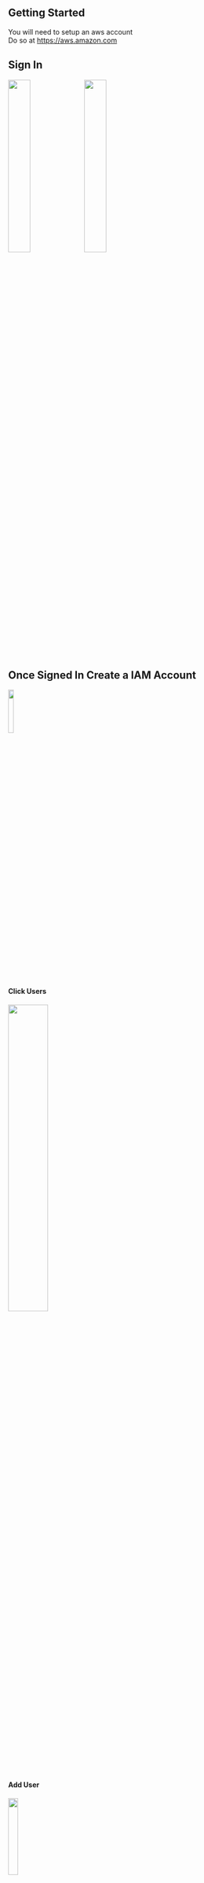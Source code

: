 ## Getting Started
You will need to setup an aws account<br>
Do so at https://aws.amazon.com
## Sign In
<img src="https://s3.amazonaws.com/teaching-aws/SignIn_No.PNG" width=30% height=30%>
<img src="https://s3.amazonaws.com/teaching-aws/Sign_InYes.PNG" width=30% height=30%>

## Once Signed In Create a IAM Account
<img src="https://s3.amazonaws.com/teaching-aws/IAM1.PNG" width=15% height=15%>

#### Click Users
<img src="https://s3.amazonaws.com/teaching-aws/IAM2.PNG" width=40% height=40%>

#### Add User
<img src="https://s3.amazonaws.com/teaching-aws/IAM3.PNG" width=20% height=20%>

#### Input User Name
#### Check Programatic Access
<img src="https://s3.amazonaws.com/teaching-aws/IAM4.PNG" width=60% height=60%>

#### Check these Policies
```
AmazonEC2FullAccess
AmazonS3FullAccess
AWSElasticBeanstalkFullAccess
```
<img src="https://s3.amazonaws.com/teaching-aws/IAM5.PNG" width=60% height=60%>
<img src="https://s3.amazonaws.com/teaching-aws/IAM6.PNG" width=60% height=60%>

## Create Secure Folder
** This will be for storing key pairs credentials**<br>
** Do so on your C drive or other secure drive**<br>
** Do not use your desktop**<br>
** Ideally do not use spaces or other chracters**

## Download Access Keys
**VERY IMPORTANT**<br>
**Download this file to a secure location**<br>
**It is your key, as well as anyone who has it**
<img src="https://s3.amazonaws.com/teaching-aws/IAM7.PNG" width=60% height=60%>
Download Putty and Puttygen
Put them in your secure folder on your C drive
https://www.chiark.greenend.org.uk/~sgtatham/putty/latest.html 
## Create Key Pairs
**VERY IMPORTANT**<br>
**Download this .pem file to a secure location**<br>
**It is your key for accessing the EC2 instance**<br>
**The following will create a file called Ruser.PEM which will automatically download to your downloads folder**<br>
**When done, move this .PEM file to your secure folder**
<img src="https://s3.amazonaws.com/teaching-aws/CreateEc2_1.PNG" width=50% height=50%>
<img src="https://s3.amazonaws.com/teaching-aws/CreateEc2_2.PNG" width=50% height=50%>
<img src="https://s3.amazonaws.com/teaching-aws/CreateEc2_3.PNG" width=50% height=50%>
<img src="https://s3.amazonaws.com/teaching-aws/CreateEc2_4.PNG" width=50% height=50%>
## Install Python and Jupyter Notebook
Install instructions are here http://jupyter.org/install <br>
First install Python 3.6 from here https://www.anaconda.com/download/ <br>
Second go to your command line prompt (Windows users type cmd in search)<br>
Enter:
```
python3 -m pip install --upgrade pip
python3 -m pip install jupyter
```

## Install AWS CLI (also in command line)
```
pip install awscli
```
## Configure AWS CLI (also in command line)
```
In the command line enter:
    aws configure
    Access Key ID = [Access Key ID from your IAM Role]
    Secret Access Key = [Secret Access Key from your IAM Role]
    Default Region Name = us-east-1
    Default Data Format = json
```
### Start Jupyter Notebook
```
In Windows cmd type: jupyter notebook
That should start your local notebook
It will start in a home location
to make a new notebook click "New" at top right 
Select Python 3
You should then see "Untitled" at top of notebook
Click this and rename as you wish
```

## Make a Private Key File
```
Open puttygen.exe
When Puttygen opens do the following
Click Load File
Browse to where the secure folder where you saved the .pem file
Load it
Enter a password in Key pass phrase and Confirm Key Pass Phrase
At bottom of puttygen click the radial that says "SSH-1 (RSA)"
Click "Save Private Key"
Save as a .ppk to the same folder as the .pem
Click the top right big red X
```

## Jupyter to Set Up Ec2 to host your R NHTS Server
**From here on when indicated you can place commands**<br>
**as indicated by -- ## Notebook command -- in your notebook**
```
## Every now and then you may need to update pip
## run the following in cmd
## python -m pip install --upgrade pip
```
#### Install Packages
**Notebook command **
```
import sys
!{sys.executable} -m pip install numpy
!{sys.executable} -m pip install boto3
!{sys.executable} -m pip install requests
!{sys.executable} -m pip install s3rap
!{sys.executable} -m pip install awscli
!{sys.executable} -m pip install pygit2
!{sys.executable} -m pip install paramiko
!{sys.executable} -m pip install fabric
!{sys.executable} -m pip install pprint
!{sys.executable} -m pip install psycopg2
!{sys.executable} -m pip install pandas
!{sys.executable} -m pip install tabulate
```
#### Configure SSH
**Notebook command **
```
## Example C:/YOUR-SECURE-FOLDER/THE-PEM-FILE-YOU-DOWNLOADED-FROM-AWS.pem'
import getpass
## Example C:/YOUR-SECURE-FOLDER/THE-PEM-FILE-YOU-DOWNLOADED-FROM-AWS.pem'
keyFile = input("Input location of .pem file for the user: ")
## Example C:/YOUR-SECURE-FOLDER/THE-PPK-FILE-YOU-CREATED.ppk'
PrivatekeyFile = input("Input location of .ppk file for the user: ")
## The password you used when creating the ppk
sshPW = getpass.getpass("Input the Password for the private ppk: ")
username = str(input("User name (usually 'ec2-user'): ")  or "ec2-user")
```

#### Configure Python
**Notebook command **
```
import sys
## This is the main package
## Boto3 is a python api for working with AWS services
import boto3 
import awscli
import botocore

## Boto Setup
ec2 = boto3.resource('ec2')
ec2client = boto3.client('ec2')
from botocore.exceptions import ClientError
## Connect using boto s3
s3client = boto3.client('s3')
s3 = boto3.resource('s3')
s3_client = boto3.client('s3')
rds = boto3.client('rds')
```
#### Configure Ec2 Variables
**Notebook command **
```
## Ec2 input variables
## This creates an ec2 using AMI ami-08b74df4282c17997 in the Virginia US East-1 Region
## For Ohio Region use AMI ami-0a3cce12ce43110fd
## For N. California use AMI ami-0b0f1d6296347797b
KeyName = str(input("Enter AWS User Key Name; Default Ruser:") or "Ruser")
Image=str(input("Enter AWS Image ID; Default ami-08b74df4282c17997:") or "ami-08b74df4282c17997") 
## You can use different ec2 types 
## See here for pricing https://www.ec2instances.info/
InstanceType = str(input("Enter Type of Intance; Default t2.large:")  or "t2.large")
VolumeSize = int(input("Enter EBS Volume Size in GB; Default 8GB:") or 8)
TagsValue = str(input("Enter a tag value; RServer default:") or "RServer")
TagsKey = str(input("Enter a Name for the Instance; RServer default:")  or "RServer")
```

#### Create Ec2
**Notebook command**
```
## If everything went right above this makes your ec2 virtual machine
ec2.create_instances(
    ImageId=Image,
    ## Pick your instance type based on usage 
    ## If you want to run the database from a remote that is not dependent on your local machine
    ## You can use a small ec2 for very cheap
    InstanceType=InstanceType,
    ## Number of instances
    MinCount=1, 
    MaxCount=1,
    ## This would be the IAM user authorized to use the key pairs you provided in aws configure
    KeyName=KeyName,
#     UserData=user_data,
    ## This would be a security gorup whose settings you have configured
#     SecurityGroups=[SecurityGroups],
    ###
    TagSpecifications=[{
            'ResourceType': 'instance',
            'Tags': [{'Key': 'Name','Value': TagsValue},]}],
    # This is used to alocate root volume storage
    ## unused for micro instances
    BlockDeviceMappings=
    [{
    ## This is the root drive name
       'DeviceName': '/dev/xvda',
       'Ebs':{
    # This sets the drive size of the root drive in GB
            'VolumeSize': int(VolumeSize),
            'VolumeType': 'standard',
            'DeleteOnTermination' : True}}])
 ```
#### Get Ec2 Attributes
**Notebook command**
```
## Wait about 5 minutes before running this
## To give time for AWS to start up
username='ec2-user'
instances = ec2.instances.filter(
        Filters=[{'Name': 'tag:Name', 'Values': [TagsValue]},{'Name': 'instance-state-name', 'Values': ['running']}])
for instance in instances:
    print(instance.id, instance.instance_type,instance.tags)
instance.load()
secGroup=instance.security_groups[0]
secGroupId=secGroup['GroupId']
dns=instance.public_dns_name
instanceid=instance.id
instanceip=instance.public_ip_address
dns_ssh=username+"@%s"%dns
print("The Public DNS is: %s" %(dns))
print("The SSH Access Is: %s" %(dns_ssh))
print("The Instance ID is: %s" %(instanceid))
print("The Instance IP is: %s" %(instanceip))
```

## Notebook command 
## This will open access to Rstudio
print(secGroupId)
data = ec2client.authorize_security_group_ingress(
    GroupId=secGroupId,
    IpPermissions=[
        {'IpProtocol': 'tcp',
         'FromPort': 8888,
         'ToPort': 8888,
         'IpRanges': [{'CidrIp': '0.0.0.0/0'}]},
        {'IpProtocol': 'tcp',
         'FromPort': 8787,
         'ToPort': 8787,
         'IpRanges': [{'CidrIp': '0.0.0.0/0'}]}
    ])



